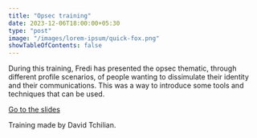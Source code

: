 ```yaml
---
title: "Opsec training"
date: 2023-12-06T18:00:00+05:30
type: "post"
image: "/images/lorem-ipsum/quick-fox.png"
showTableOfContents: false
---
```


During this training, Fredi has presented the opsec thematic, through different profile scenarios, of people wanting to dissimulate their identity and their communications. This was a way to introduce some tools and techniques that can be used.

[Go to the slides](https://drive.google.com/file/d/1AyQrJJQLf43B2FMTDesGRVdQL2rQ4THY/view?usp=sharing)

Training made by David Tchilian.